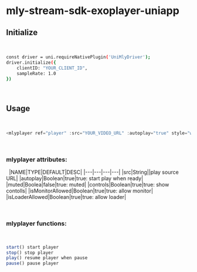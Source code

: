 # mly-stream-sdk-exoplayer-uniapp

## Initialize
​
```sh
const driver = uni.requireNativePlugin('UniMlyDriver');
driver.initialize({
	clientID: "YOUR_CLIENT_ID",
	sampleRate: 1.0
})
```
​
​
## Usage
​
```js
<mlyplayer ref="player" :src="YOUR_VIDEO_URL" :autoplay="true" style="width:200;height:100"></mlyplayer>

```
​
### mlyplayer attributes:
​
​
|NAME|TYPE|DEFAULT|DESC|
|---|---|---|---|
|src|String||play source URL|
|autoplay|Boolean|true|true: start play when ready|
|muted|Boolea|false|true: muted|
|controls|Boolean|true|true: show contolls|
|isMonitorAllowed|Boolean|true|true: allow monitor|
|isLoaderAllowed|Boolean|true|true: allow loader|

​
### mlyplayer functions:
​
```js
start() start player
stop() stop player
play() resume player when pause
pause() pause player
```